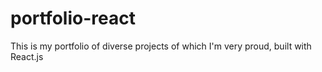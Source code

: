 # portfolio-react
This is my portfolio of diverse projects of which I'm very proud, built with React.js
